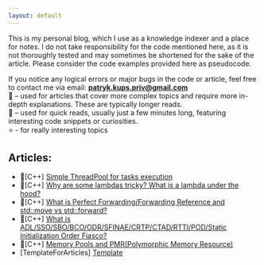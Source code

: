 ```yaml
---
layout: default
---
```


This is my personal blog, which I use as a knowledge indexer and a place for notes. I do not take responsibility for the code mentioned here, as it is not thoroughly tested and may sometimes be shortened for the sake of the article. Please consider the code examples provided here as pseudocode.

If you notice any logical errors or major bugs in the code or article, feel free to contact me via email: **patryk.kups.priv@gmail.com**  
🔹 – used for articles that cover more complex topics and require more in-depth explanations. These are typically longer reads.  
🔸 – used for quick reads, usually just a few minutes long, featuring interesting code snippets or curiosities.  
⭐ - for really interesting topics

## Articles:
<!-- * 🔹[CPU] ⭐ [Cache coherence/trashing and false sharing/branch prediction](./articles/interview_hell_2.html)
* 🔹[ALGO] [Lossless data compression - Huffman Coding](./articles/interview_hell_2.html)
* 🔹[OS] ⭐ [What really happens when you turn on your PC?](./articles/interview_hell_2.html)
* 🔹[EMBED] [Check I2C with Channel Logic Analyser](./articles/interview_hell_2.html)
* 🔹[C++] [Let's check the C++20: Corutines](./articles/interview_hell_2.html)
* 🔹[C++] [Let's check the C++20: Modules](./articles/interview_hell_2.html)
* 🔹[C++] [Let's check the C++20: Concepts and Ranges](./articles/interview_hell_2.html)
* 🔹[C++] ⭐ [Dig deeper: std::atomic vs std::memory_order](./articles/interview_hell_2.html)
* 🔹[C++] [Back to the basics: Multithreading with C++20](./articles/interview_hell_2.html)
* 🔹[C++] [gRPC - How is it work?](./articles/interview_hell_2.html)
* 🔹[API] [RESTful API - How is it work?](./articles/interview_hell_2.html)
* 🔹[OS] [How function call works on ASM level?](./articles/interview_hell_2.html)
* 🔹[OS] [TCP Server - Creation and connection](./articles/interview_hell_2.html) -->
* 🔹[C++] [Simple ThreadPool for tasks execution](./articles/simple_thread_pool.html)
* 🔸[C++] [Why are some lambdas tricky? What is a lambda under the hood?](./articles/lambda_under_the_hood.html)
* 🔸[C++] [What is Perfect Forwarding/Forwarding Reference and std::move vs std::forward?](./articles/interview_hell_2.html)
* 🔸[C++] [What is ADL/SSO/SBO/BCO/ODR/SFINAE/CRTP/CTAD/RTTI/POD/Static Initialization Order Fiasco?](./articles/interview_hell_1.html)
* 🔹[C++] [Memory Pools and PMR(Polymorphic Memory Resource)](./articles/memory_pools_and_pmr.html)
* [TemplateForArticles] [Template](./articles/template.html)


